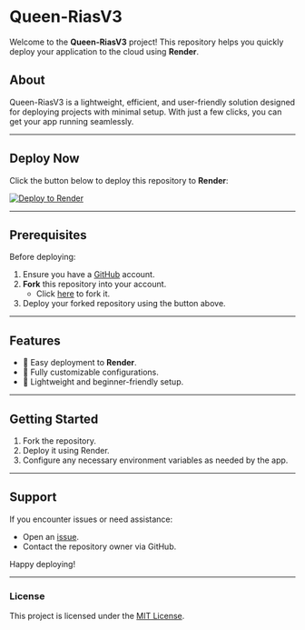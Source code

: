 # **Queen-RiasV3**

Welcome to the **Queen-RiasV3** project! This repository helps you quickly deploy your application to the cloud using **Render**.

## **About**
Queen-RiasV3 is a lightweight, efficient, and user-friendly solution designed for deploying projects with minimal setup. With just a few clicks, you can get your app running seamlessly.

---

## **Deploy Now**

Click the button below to deploy this repository to **Render**:

[![Deploy to Render](https://render.com/images/deploy-to-render-button.svg)](https://render.com/deploy?repo=https://github.com/Toxic1239/Queen-RiasV3)

---

## **Prerequisites**

Before deploying:
1. Ensure you have a [GitHub](https://github.com/) account.
2. **Fork** this repository into your account.
   - Click [here](https://github.com/Toxic1239/Queen-RiasV3/fork) to fork it.
3. Deploy your forked repository using the button above.

---

## **Features**
- 🚀 Easy deployment to **Render**.
- 🔧 Fully customizable configurations.
- 🌟 Lightweight and beginner-friendly setup.

---

## **Getting Started**
1. Fork the repository.
2. Deploy it using Render.
3. Configure any necessary environment variables as needed by the app.

---

## **Support**

If you encounter issues or need assistance:
- Open an [issue](https://github.com/Toxic1239/Queen-RiasV3/issues).
- Contact the repository owner via GitHub.

Happy deploying!

---

### **License**
This project is licensed under the [MIT License](LICENSE).
